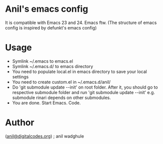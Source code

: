 Anil's emacs config
================

It is compatible with Emacs 23 and 24. Emacs ftw.
(The structure of emacs config is inspired by defunkt's emacs config)


Usage
=====

- Symlink ~/.emacs  to emacs.el
- Symlink ~/.emacs.d/ to emacs directory
- You need to populate local.el in emacs directory to save your local 
settings
- You need to create custom.el in ~/.emacs.d/anil/
- Do 'git submodule update --init' on root folder. After it, you should go to respective submodule folder and run 'git submodule update --init' e.g. submodule rinari depends on other submodules.
- You are done. Start Emacs. Code.


Author
======

(anil@digitalcodes.org) ; anil wadghule

